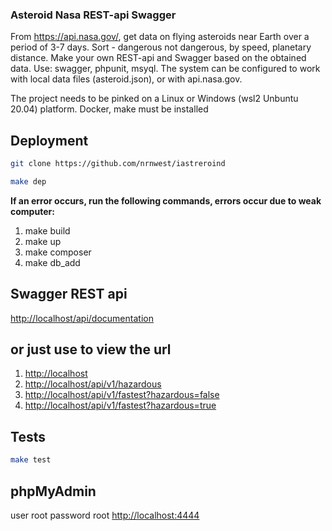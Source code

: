 ### Asteroid Nasa REST-api Swagger
From <https://api.nasa.gov/>, get data on flying asteroids near Earth over a period of 3-7 days.
Sort - dangerous not dangerous, by speed, planetary distance.
Make your own REST-api and Swagger based on the obtained data.
Use: swagger, phpunit, msyql.
The system can be configured to work with local data files (asteroid.json), or with api.nasa.gov.

The project needs to be pinked on a Linux or Windows (wsl2 Unbuntu 20.04) platform.
Docker, make must be installed

## Deployment

```bash
git clone https://github.com/nrnwest/iastreroind
```

```bash
make dep
````

**If an error occurs, run the following commands, errors occur due to weak computer:**
1. make build
2. make up
3. make composer
4. make db_add

## Swagger REST api

<http://localhost/api/documentation>

## or just use to view the url

1. <http://localhost>
2. <http://localhost/api/v1/hazardous>
3. <http://localhost/api/v1/fastest?hazardous=false>
4. <http://localhost/api/v1/fastest?hazardous=true>

## Tests

```bash
make test
````

## phpMyAdmin
user root
password root
<http://localhost:4444>
